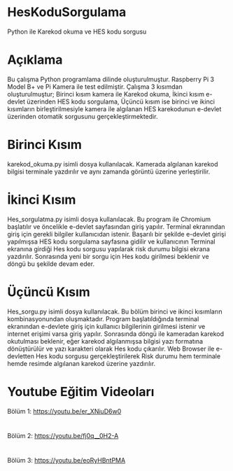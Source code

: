 # HesKoduSorgulama
Python ile Karekod okuma ve HES kodu sorgusu

# Açıklama
Bu çalışma Python programlama dilinde oluşturulmuştur.
Raspberry Pi 3 Model B+ ve Pi Kamera ile test edilmiştir.
Çalışma 3 kısımdan oluşturulmuştur; 
 Birinci kısım kamera ile Karekod okuma,
 İkinci kısım e-devlet üzerinden HES kodu sorgulama,
 Üçüncü kısım ise birinci ve ikinci kısımların birleştirilmesiyle kamera ile algılanan HES karekodunun e-devlet üzerinden otomatik sorgusunu gerçekleştirmektedir.
 
# Birinci Kısım
karekod_okuma.py isimli dosya kullanılacak. Kamerada algılanan karekod bilgisi terminale yazdırılır ve aynı zamanda görüntü üzerine yerleştirilir.

# İkinci Kısım
Hes_sorgulatma.py isimli dosya kullanılacak. Bu program ile Chromium başlatılır ve öncelikle e-devlet sayfasından giriş yapılır. Terminal ekranından giriş için gerekli bilgiler kullanıcıdan istenir.
Başarılı bir şekilde e-devlet girişi yapılmışsa HES kodu sorgulama sayfasına gidilir ve kullanıcının Terminal ekranına girdiği Hes kodu sorgusu yapılarak risk durumu bilgisi ekrana yazdırılır. Sonrasında yeni bir sorgu için Hes kodu girilmesi beklenir ve döngü bu şekilde devam eder.

# Üçüncü Kısım
Hes_sorgu.py isimli dosya kullanılacak. Bu bölüm birinci ve ikinci kısımların kombinasyonundan oluşmaktadır. Program başlatıldığında terminal ekranından e-devlete giriş için kullanıcı bilgilerinin girilmesi istenir ve internet erişimi varsa giriş yapılır. Sonrasında döngü ile kameradan karekod okutulması beklenir, eğer karekod algılanmışsa bilgisi yazı formatına dönüştürülür ve yazı karakteri olarak Hes kodu çıkarılır. Web Browser ile e-devletten Hes kodu sorgusu gerçekleştirilerek Risk durumu hem terminale hemde resimde algılanan karekod üzerine yazdırılır.


# Youtube Eğitim Videoları
Bölüm 1: https://youtu.be/er_XNiuD6w0
#
Bölüm 2: https://youtu.be/fj0q__0H2-A
#
Bölüm 3: https://youtu.be/eoRyHBntPMA
